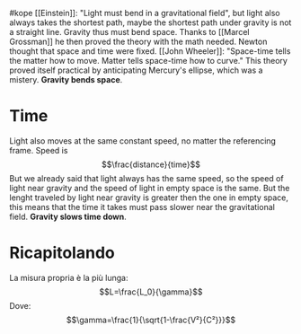 #kope 
[[Einstein]]: "Light must bend in a gravitational field", but light also always takes the shortest path, maybe the shortest path under gravity is not a straight line. Gravity thus must bend space. Thanks to [[Marcel Grossman]] he then proved the theory with the math needed. Newton thought that space and time were fixed. 
[[John Wheeler]]: "Space-time tells the matter how to move. Matter tells space-time how to curve."
This theory proved itself practical by anticipating Mercury's ellipse, which was a mistery.
__Gravity bends space__.
# Time
Light also moves at the same constant speed, no matter the referencing frame. Speed is $$\frac{distance}{time}$$ But we already said that light always has the same speed, so the speed of light near gravity and the speed of light in empty space is the same. But the lenght traveled by light near gravity is greater then the one in empty space, this means that the time it takes must pass slower near the gravitational field. 
__Gravity slows time down__.
# Ricapitolando
La misura propria è la più lunga: $$L=\frac{L_0}{\gamma}$$
Dove: $$\gamma=\frac{1}{\sqrt{1-\frac{V²}{C²}}}$$

